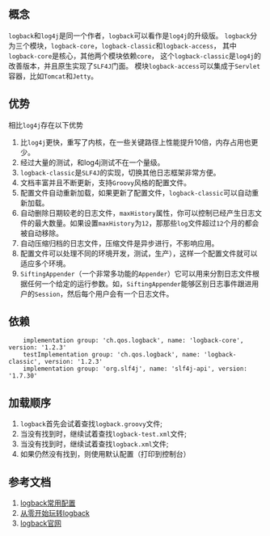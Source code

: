 ## 概念
`logback`和`log4j`是同一个作者，`logback`可以看作是`log4j`的升级版。
`logback`分为三个模块，`logback-core`，`logback-classic`和`logback-access`，
其中`logback-core`是核心，其他两个模块依赖`core`，
这个`logback-classic`是`log4j`的改善版本，并且原生实现了`SLF4J`门面。
模块`logback-access`可以集成于`Servlet`容器，比如`Tomcat`和`Jetty`。

## 优势
相比`log4j`存在以下优势
1. 比`log4j`更快，重写了内核，在一些关键路径上性能提升10倍，内存占用也更少。
2. 经过大量的测试，和log4j测试不在一个量级。
3. `logback-classic`是`SLF4J`的实现，切换其他日志框架非常方便。
4. 文档丰富并且不断更新，支持`Groovy`风格的配置文件。
5. 配置文件自动重新加载，如果更新了配置文件，`logback-classic`可以自动重新加载。
6. 自动删除日期较老的日志文件，`maxHistory`属性，你可以控制已经产生日志文件的最大数量。如果设置`maxHistory`为`12`，那那些`log`文件超过`12`个月的都会被自动移除。
7. 自动压缩归档的日志文件，压缩文件是异步进行，不影响应用。
8. 配置文件可以处理不同的环境开发，测试，生产），这样一个配置文件就可以适应多个环境。
9. `SiftingAppender`（一个非常多功能的`Appender`）它可以用来分割日志文件根据任何一个给定的运行参数。如，`SiftingAppender`能够区别日志事件跟进用户的`Session`，然后每个用户会有一个日志文件。

## 依赖
```
    implementation group: 'ch.qos.logback', name: 'logback-core', version: '1.2.3'
    testImplementation group: 'ch.qos.logback', name: 'logback-classic', version: '1.2.3'
    implementation group: 'org.slf4j', name: 'slf4j-api', version: '1.7.30'
```

## 加载顺序
1. `logback`首先会试着查找`logback.groovy`文件;
2. 当没有找到时，继续试着查找`logback-test.xml`文件;
3. 当没有找到时，继续试着查找`logback.xml`文件;
4. 如果仍然没有找到，则使用默认配置（打印到控制台）

## 参考文档
1. [logback常用配置](https://blog.csdn.net/qq_36850813/article/details/83092051)
2. [从零开始玩转logback](https://developer.aliyun.com/article/709283)
3. [logback官网](http://logback.qos.ch/)
